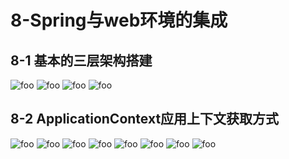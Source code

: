 # 8-Spring与web环境的集成

## 8-1 基本的三层架构搭建
  <img :src="$withBase('/ssm/spring/19.png')" alt="foo">
  <img :src="$withBase('/ssm/spring/19-1.png')" alt="foo">
  <img :src="$withBase('/ssm/spring/19-3.png')" alt="foo">
  <img :src="$withBase('/ssm/spring/19-2.png')" alt="foo">

## 8-2 ApplicationContext应用上下文获取方式
 <img :src="$withBase('/ssm/spring/19-4.png')" alt="foo">
 <img :src="$withBase('/ssm/spring/19-10.png')" alt="foo">
 <img :src="$withBase('/ssm/spring/19-5.png')" alt="foo">
 <img :src="$withBase('/ssm/spring/19-6.png')" alt="foo">
  <img :src="$withBase('/ssm/spring/19-8.png')" alt="foo">
 <img :src="$withBase('/ssm/spring/19-7.png')" alt="foo">
 <img :src="$withBase('/ssm/spring/19-9.png')" alt="foo">
 <img :src="$withBase('/ssm/spring/19-11.png')" alt="foo">